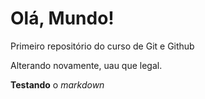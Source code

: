 # Olá, Mundo!
 Primeiro repositório do curso de Git e Github

 Alterando novamente, uau que legal.

**Testando** o *markdown*
